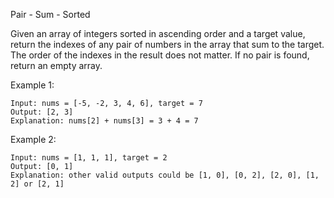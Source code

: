 Pair - Sum - Sorted

Given an array of integers sorted in ascending order and a target value, return the indexes of any pair of numbers in the array that sum to the target. The order of the indexes in the result does not matter. If no pair is found, return an empty array.

Example 1:

```
Input: nums = [-5, -2, 3, 4, 6], target = 7
Output: [2, 3]
Explanation: nums[2] + nums[3] = 3 + 4 = 7
```

Example 2:

```
Input: nums = [1, 1, 1], target = 2
Output: [0, 1]
Explanation: other valid outputs could be [1, 0], [0, 2], [2, 0], [1, 2] or [2, 1]
```
